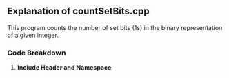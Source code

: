 ## Explanation of countSetBits.cpp

This program counts the number of set bits (1s) in the binary representation of a given integer.

### Code Breakdown

1. **Include Header and Namespace**
   